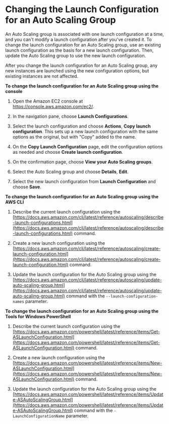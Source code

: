 # Changing the Launch Configuration for an Auto Scaling Group<a name="change-launch-config"></a>

An Auto Scaling group is associated with one launch configuration at a time, and you can't modify a launch configuration after you've created it\. To change the launch configuration for an Auto Scaling group, use an existing launch configuration as the basis for a new launch configuration\. Then, update the Auto Scaling group to use the new launch configuration\.

After you change the launch configuration for an Auto Scaling group, any new instances are launched using the new configuration options, but existing instances are not affected\.

**To change the launch configuration for an Auto Scaling group using the console**

1. Open the Amazon EC2 console at [https://console\.aws\.amazon\.com/ec2/](https://console.aws.amazon.com/ec2/)\.

1. In the navigation pane, choose **Launch Configurations**\.

1. Select the launch configuration and choose **Actions**, **Copy launch configuration**\. This sets up a new launch configuration with the same options as the original, but with "Copy" added to the name\.

1. On the **Copy Launch Configuration** page, edit the configuration options as needed and choose **Create launch configuration**\.

1. On the confirmation page, choose **View your Auto Scaling groups**\.

1. Select the Auto Scaling group and choose **Details**, **Edit**\.

1. Select the new launch configuration from **Launch Configuration** and choose **Save**\.

**To change the launch configuration for an Auto Scaling group using the AWS CLI**

1. Describe the current launch configuration using the [https://docs.aws.amazon.com/cli/latest/reference/autoscaling/describe-launch-configurations.html](https://docs.aws.amazon.com/cli/latest/reference/autoscaling/describe-launch-configurations.html) command\.

1. Create a new launch configuration using the [https://docs.aws.amazon.com/cli/latest/reference/autoscaling/create-launch-configuration.html](https://docs.aws.amazon.com/cli/latest/reference/autoscaling/create-launch-configuration.html) command\.

1. Update the launch configuration for the Auto Scaling group using the [https://docs.aws.amazon.com/cli/latest/reference/autoscaling/update-auto-scaling-group.html](https://docs.aws.amazon.com/cli/latest/reference/autoscaling/update-auto-scaling-group.html) command with the `--launch-configuration-names` parameter\.

**To change the launch configuration for an Auto Scaling group using the Tools for Windows PowerShell**

1. Describe the current launch configuration using the [https://docs.aws.amazon.com/powershell/latest/reference/items/Get-ASLaunchConfiguration.html](https://docs.aws.amazon.com/powershell/latest/reference/items/Get-ASLaunchConfiguration.html) command\.

1. Create a new launch configuration using the [https://docs.aws.amazon.com/powershell/latest/reference/items/New-ASLaunchConfiguration.html](https://docs.aws.amazon.com/powershell/latest/reference/items/New-ASLaunchConfiguration.html) command\.

1. Update the launch configuration for the Auto Scaling group using the [https://docs.aws.amazon.com/powershell/latest/reference/items/Update-ASAutoScalingGroup.html](https://docs.aws.amazon.com/powershell/latest/reference/items/Update-ASAutoScalingGroup.html) command with the `-LaunchConfigurationName` parameter\.